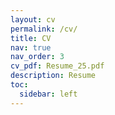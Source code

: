 ```yaml
---
layout: cv
permalink: /cv/
title: CV
nav: true
nav_order: 3
cv_pdf: Resume_25.pdf
description: Resume
toc:
  sidebar: left
---
```


